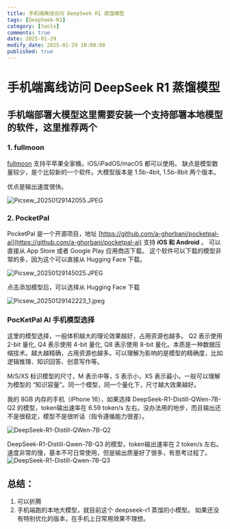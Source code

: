 ```yaml
---
title: 手机端离线访问 DeepSeek R1 蒸馏模型
tags: [DeepSeek-R1]
category: [tools]
comments: true
date: 2025-01-29
modify_date: 2025-01-29 10:00:00
published: true
---
```





# 手机端离线访问 DeepSeek R1 蒸馏模型

## 手机端部署大模型这里需要安装一个支持部署本地模型的软件，这里推荐两个

### 1. fullmoon

[fullmoon](https://apps.apple.com/app/fullmoon-local-intelligence/id6727014156) 支持平苹果全家桶，iOS/iPadOS/macOS 都可以使用。
缺点是模型数量较少，是个比较新的一个软件。大模型版本是 1.5b-4bit, 1.5b-8bit 两个版本。

优点是输出速度很快。

![Picsew_20250129142055.JPEG](https://cdn.jsdelivr.net/gh/gongchunru/image/img/20250129145103316.JPEG)

### 2. PocketPal

PocketPal 是一个开源项目，地址 [https://github.com/a-ghorbani/pocketpal-ai](https://github.com/a-ghorbani/pocketpal-ai) 支持 **iOS 和 Android** 。 可以直接从 App Store 或者 Google Play 应用商店下载。
这个软件可以下载的模型非常的多，因为这个可以直接从 Hugging Face 下载。

![Picsew_20250129145025.JPEG](https://cdn.jsdelivr.net/gh/gongchunru/image/img/20250129145156406.JPEG)

点击添加模型后，可以选择从 Hugging Face 下载

![Picsew_20250129142223_1.jpeg](https://cdn.jsdelivr.net/gh/gongchunru/image/img/20250129145625826.jpeg)


### PocKetPal AI 手机模型选择

这里的模型选择，一般体积越大的理论效果越好，占用资源也越多。
Q2 表示使用 2-bit 量化, Q4 表示使用 4-bit 量化, Q8 表示使用 8-bit 量化。本质是一种数据压缩技术。越大越精确，占用资源也越多。可以理解为影响的是模型的精确度，比如逻辑推理、知识回答、创意写作等。

M/S/XS 标识模型的尺寸，M 表示中等，S 表示小，XS 表示最小。一般可以理解为模型的 “知识容量”。同一个模型，同一个量化下，尺寸越大效果越好。

我的 8GB 内存的手机（iPhone 16），如果选择 DeepSeek-R1-Distill-QWen-7B-Q2 的模型，token输出速率在 6.59 token/s 左右。没办法用的地步，而且输出还不是很稳定，模型不是很听话（指令遵循能力很差）。

![DeepSeek-R1-Distill-QWen-7B-Q2](https://cdn.jsdelivr.net/gh/gongchunru/image/img/20250129151205414.gif)


DeepSeek-R1-Distill-Qwen-7B-Q3 的模型，token输出速率在 2 token/s 左右。速度非常的慢，基本不可日常使用，但是输出质量好了很多，有思考过程了。
![DeepSeek-R1-Distill-Qwen-7B-Q3](https://cdn.jsdelivr.net/gh/gongchunru/image/img/20250129151220198.gif)



## 总结：

1. 可以折腾
2. 手机端跑的本地大模型，就目前这个 deepseek-r1 蒸馏的小模型。 如果还没有特别优化的版本，在手机上日常用效果不理想。

